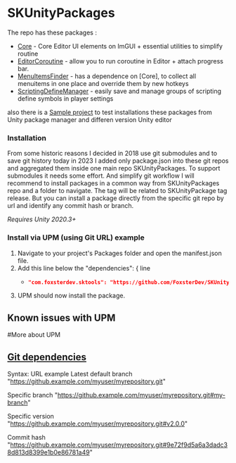 # SKUnityPackages

The repo has these packages :
- [Core](https://github.com/FoxsterDev/SKTools) - Core Editor UI elements on ImGUI + essential utilities to simplify routine
- [EditorCoroutine](https://github.com/FoxsterDev/SKTools.EditorCoroutine) - allow you to run coroutine in Editor + attach progress bar.
- [MenuItemsFinder](https://github.com/FoxsterDev/SKTools.MenuItemsFinder) - has a dependence on [Core], to collect all menuitems in one place and override them by new hotkeys
- [ScriptingDefineManager](https://github.com/FoxsterDev/SKTools.ScriptingDefineManager) - easily save and manage groups of scripting define symbols in player settings

also there is a [Sample project](https://github.com/FoxsterDev/SKSample) to test installations these packages from Unity package manager and differen version Unity editor


### Installation
From some historic reasons I decided in 2018 use git submodules and to save git history today in 2023 I added only package.json into these git repos
and aggregated them inside one main repo SKUnityPackages. To support submodules it needs some effort. And simplify git workflow I will recommend
to install packages in a common way from SKUnityPackages repo and a folder to navigate. The tag will be related to SKUnityPackage tag release. But you can install a 
package directly from the specific git repo by url and identify any commit hash or branch.

*Requires Unity 2020.3+*

### Install via UPM (using Git URL) example

1. Navigate to your project's Packages folder and open the manifest.json file.
2. Add this line below the "dependencies": { line
    - ```json title="Packages/manifest.json"
      "com.foxsterdev.sktools": "https://github.com/FoxsterDev/SKUnityPackages.git?path=Assets/SKTools#1.0.0",
      ```
3. UPM should now install the package.

## Known issues with UPM

#More about UPM

## [Git dependencies](https://docs.unity3d.com/Manual/upm-git.html)

Syntax:	URL example
Latest default branch	"https://github.example.com/myuser/myrepository.git"

Specific branch	"https://github.example.com/myuser/myrepository.git#my-branch"

Specific version	"https://github.example.com/myuser/myrepository.git#v2.0.0"

Commit hash	"https://github.example.com/myuser/myrepository.git#9e72f9d5a6a3dadc38d813d8399e1b0e86781a49"